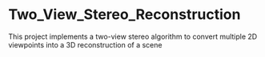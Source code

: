 # Two_View_Stereo_Reconstruction
This project implements a two-view stereo algorithm to convert multiple 2D viewpoints into a 3D reconstruction of a scene
